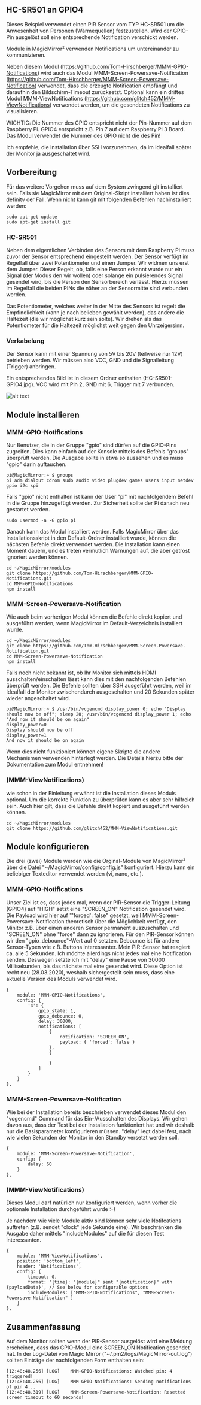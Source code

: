 ## HC-SR501 an GPIO4 ##
Dieses Beispiel verwendet einen PIR Sensor vom TYP HC-SR501 um die Anwesenheit von Personen (Wärmequellen) festzustellen. Wird der GPIO-Pin ausgelöst soll eine entsprechende Notification verschickt werden.

Module in MagicMirror² verwenden Notifications um untereinander zu kommunizieren.

Neben diesem Modul (https://github.com/Tom-Hirschberger/MMM-GPIO-Notifications) wird auch das Modul MMM-Screen-Powersave-Notification (https://github.com/Tom-Hirschberger/MMM-Screen-Powersave-Notification) verwendet, dass die erzeugte Notification empfängt und daraufhin den Bildschirm-Timeout zurücksetzt.
Optional kann ein drittes Modul MMM-ViewNotifications (https://github.com/glitch452/MMM-ViewNotifications) verwendet werden, um die gesendeten Notifications zu visualisieren.

WICHTIG: Die Nummer des GPIO entspricht nicht der Pin-Nummer auf dem Raspberry Pi. GPIO4 entspricht z.B. Pin 7 auf dem Raspberry Pi 3 Board. Das Modul verwendet die Nummer des GPIO nicht die des Pin!

Ich empfehle, die Installation über SSH vorzunehmen, da im Idealfall später der Monitor ja ausgeschaltet wird.



## Vorbereitung ##
Für das weitere Vorgehen muss auf dem System zwingend git installiert sein. Falls sie MagicMirror mit dem Original-Skript installiert haben ist dies definitv der Fall. Wenn nicht kann git mit folgenden Befehlen nachinstalliert werden:

    sudo apt-get update
    sudo apt-get install git

### HC-SR501 ###
Neben dem eigentlichen Verbinden des Sensors mit dem Raspberry Pi muss zuvor der Sensor entsprechend eingestellt werden.
Der Sensor verfügt im Regelfall über zwei Potentiometer und einen Jumper.
Wir widmen uns erst dem Jumper. Dieser Regelt, ob, falls eine Person erkannt wurde nur ein Signal (der Modus den wir wollen) oder solange ein pulsierendes Signal gesendet wird, bis die Person den Sensorbereich verlässt. Hierzu müssen im Regelfall die beiden PINs die näher an der Sensormitte sind verbunden werden.

Das Potentiometer, welches weiter in der Mitte des Sensors ist regelt die Empfindlichkeit (kann je nach belieben gewählt werden), das andere die Haltezeit (die wir möglichst kurz sein solte). Wir drehen als das Potentiometer für die Haltezeit möglichst weit gegen den Uhrzeigersinn.


### Verkabelung ###
Der Sensor kann mit einer Spannung von 5V bis 20V (teilweise nur 12V) betrieben werden. Wir müssen also VCC, GND und die Signalleitung (Trigger) anbringen.

Ein entsprechendes Bild ist in diesem Ordner enthalten (HC-SR501-GPIO4.jpg).
VCC wird mit Pin 2, GND mit 6, Trigger mit 7 verbunden.

![alt text](https://github.com/Tom-Hirschberger/MMM-GPIO-Notifications/blob/master/examples/HC-SR501-GPIO4.jpg "HC-SR501-GPIO4.jpg")


## Module installieren ##

### MMM-GPIO-Notifications ###
Nur Benutzer, die in der Gruppe "gpio" sind dürfen auf die GPIO-Pins zugreifen. Dies kann einfach auf der Konsole mittels des Befehls "groups" überprüft werden. Die Ausgabe sollte in etwa so aussehen und es muss "gpio" darin auftauchen.

    pi@MagicMirror:~ $ groups
    pi adm dialout cdrom sudo audio video plugdev games users input netdev gpio i2c spi

Falls "gpio" nicht enthalten ist kann der User "pi" mit nachfolgendem Befehl in die Gruppe hinzugefügt werden. Zur Sicherheit sollte der Pi danach neu gestartet werden.

    sudo usermod -a -G gpio pi


Danach kann das Modul installiert werden. Falls MagicMirror über das Installationsskript in den Default-Ordner installiert wurde, können die nächsten Befehle direkt verwendet werden. Die Installation kann einen Moment dauern, und es treten vermutlich Warnungen auf, die aber getrost ignoriert werden können.

    cd ~/MagicMirror/modules
    git clone https://github.com/Tom-Hirschberger/MMM-GPIO-Notifications.git
    cd MMM-GPIO-Notifications
    npm install


### MMM-Screen-Powersave-Notification ###
Wie auch beim vorherigen Modul können die Befehle direkt kopiert und ausgeführt werden, wenn MagicMirror im Default-Verzeichnis installiert wurde.

    cd ~/MagicMirror/modules
    git clone https://github.com/Tom-Hirschberger/MMM-Screen-Powersave-Notification.git
    cd MMM-Screen-Powersave-Notification
    npm install

Falls noch nicht bekannt ist, ob Ihr Monitor sich mittels HDMI ausschalten/einschalten lässt kann dies mit den nachfolgenden Befehlen überprüft werden. Die Befehle sollten über SSH ausgeführt werden, weil im Idealfall der Monitor zwischendurch ausgeschalten und 20 Sekunden später wieder angeschaltet wird.

    pi@MagicMirror:~ $ /usr/bin/vcgencmd display_power 0; echo "Display should now be off"; sleep 20; /usr/bin/vcgencmd display_power 1; echo "And now it should be on again"
    display_power=0
    Display should now be off
    display_power=1
    And now it should be on again


Wenn dies nicht funktioniert können eigene Skripte die andere Mechanismen verwenden hinterlegt werden. Die Details hierzu bitte der Dokumentation zum Modul entnehmen!

### (MMM-ViewNotifications) ###
wie schon in der Einleitung erwähnt ist die Installation dieses Moduls optional. Um die korrekte Funktion zu überprüfen kann es aber sehr hilfreich sein.
Auch hier gilt, dass die Befehle direkt kopiert und ausgeführt werden können.

    cd ~/MagicMirror/modules
    git clone https://github.com/glitch452/MMM-ViewNotifications.git



## Module konfigurieren ##
Die drei (zwei) Module werden wie die Orginal-Module von MagicMirror² über die Datei "~/MagicMirror/config/config.js" konfiguriert. Hierzu kann ein beliebiger Texteditor verwendet werden (vi, nano, etc.).

### MMM-GPIO-Notifications ###
Unser Ziel ist es, dass jedes mal, wenn der PIR-Sensor die Trigger-Leitung (GPIO4) auf "HIGH" setzt eine "SCREEN_ON" Notification gesendet wird. Die Payload wird hier auf "'forced': false" gesetzt, weil MMM-Screen-Powersave-Notification theoretisch über die Möglichkeit verfügt, den Minitor z.B. über einen anderen Sensor permanent auszuschalten und "SCREEN_ON" ohne "force" dann zu ignorieren. Für den PIR-Sensor können wir den "gpio_debounce"-Wert auf 0 setzten. Debounce ist für andere Sensor-Typen wie z.B. Buttons interessanter. Mein PIR-Sensor hat reagiert ca. alle 5 Sekunden. Ich möchte allerdings nicht jedes mal eine Notification senden. Deswegen setzte ich mit "delay" eine Pause von 30000 Millisekunden, bis das nächste mal eine gesendet wird. Diese Option ist recht neu (28.03.2020), weshalb sichergestellt sein muss, dass eine aktuelle Version des Moduls verwendet wird.

    { 
		module: 'MMM-GPIO-Notifications',
		config: {
		    '4': {
			    gpio_state: 1,
			    gpio_debounce: 0,
                delay: 30000,
			    notifications: [
			        { 
					    notification: 'SCREEN_ON', 
			            payload: { 'forced': false }
			        },
                    {

                    }
			    ]
		    }
		}
	},

### MMM-Screen-Powersave-Notification ###
Wie bei der Installation bereits beschrieben verwendet dieses Modul den "vcgencmd" Command für das Ein-/Ausschalten des Displays. Wir gehen davon aus, dass der Test bei der Installation funktioniert hat und wir deshalb nur die Basisparameter konfigurieren müssen. "delay" legt dabei fest, nach wie vielen Sekunden der Monitor in den Standby versetzt werden soll.

    {                   
		module: 'MMM-Screen-Powersave-Notification',
		config: {                 
	        delay: 60
		}
	},

### (MMM-ViewNotifications) ###
Dieses Modul darf natürlich nur konfiguriert werden, wenn vorher die optionale Installation durchgeführt wurde :-)

Je nachdem wie viele Module aktiv sind können sehr viele Notifcations auftreten (z.B. sendet "clock" jede Sekunde eine). Wir beschränken die Ausgabe daher mittels "includeModules" auf die für diesen Test interessanten.

    {
		module: 'MMM-ViewNotifications',
		position: 'bottom_left',
		header: 'Notifications',
		config: {
			timeout: 0,
			format: '{time}: "{module}" sent "{notification}" with {payloadData}', // See below for configurable options
			includeModules: ["MMM-GPIO-Notifications", "MMM-Screen-Powersave-Notification" ]
		}
	},


## Zusammenfassung ##
Auf dem Monitor sollten wenn der PIR-Sensor ausgelöst wird eine Meldung erscheinen, dass das GPIO-Modul eine SCREEN_ON Notification gesendet hat.
In der Log-Datei von Magic Mirror ("~/.pm2/logs/MagicMirror-out.log") sollten Einträge der nachfolgenden Form enthalten sein:

    [12:48:48.256] [LOG]    MMM-GPIO-Notifications: Watched pin: 4 triggered!
    [12:48:48.256] [LOG]    MMM-GPIO-Notifications: Sending notifications of pin 4...
    [12:48:48.319] [LOG]    MMM-Screen-Powersave-Notification: Resetted screen timeout to 60 seconds!
